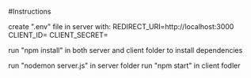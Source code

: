 #Instructions

create ".env" file in server with:
  REDIRECT_URI=http://localhost:3000
  CLIENT_ID=<spotify client id>
  CLIENT_SECRET=<spotify client secret>
  
  run "npm install" in both server and client folder to install dependencies
  
  run "nodemon server.js" in server folder
  run "npm start" in client fodler
